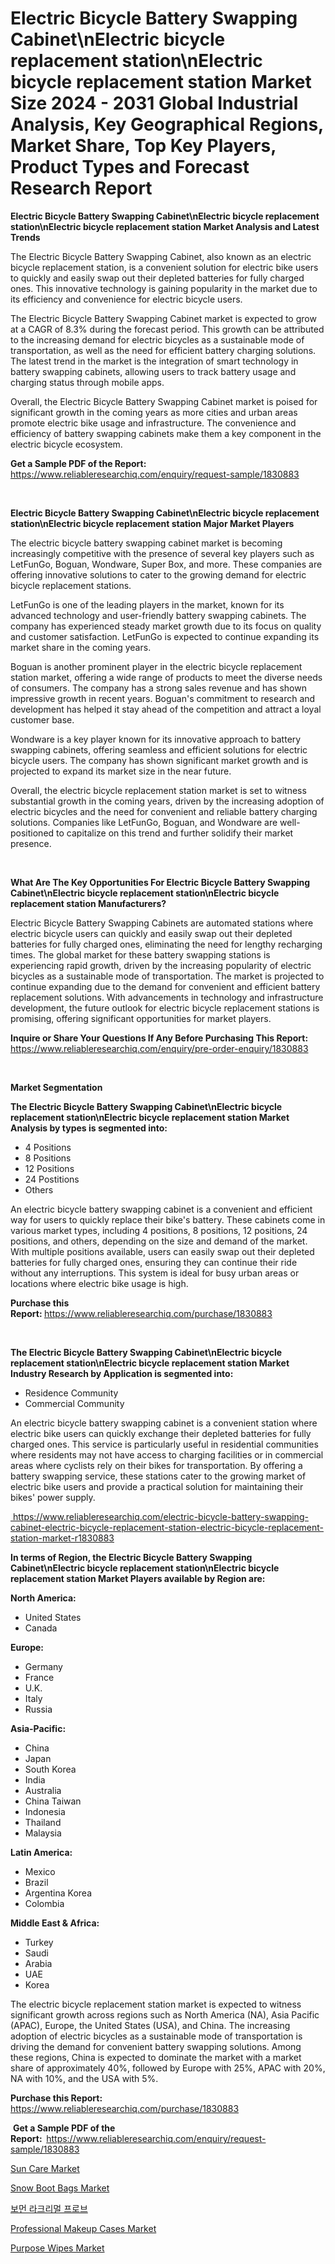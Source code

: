 <p><h1>Electric Bicycle Battery Swapping Cabinet\nElectric bicycle replacement station\nElectric bicycle replacement station Market Size 2024 - 2031 Global Industrial Analysis, Key Geographical Regions, Market Share, Top Key Players, Product Types and Forecast Research Report</h1></p><p><strong>Electric Bicycle Battery Swapping Cabinet\nElectric bicycle replacement station\nElectric bicycle replacement station Market Analysis and Latest Trends</strong></p>
<p><p>The Electric Bicycle Battery Swapping Cabinet, also known as an electric bicycle replacement station, is a convenient solution for electric bike users to quickly and easily swap out their depleted batteries for fully charged ones. This innovative technology is gaining popularity in the market due to its efficiency and convenience for electric bicycle users.</p><p>The Electric Bicycle Battery Swapping Cabinet market is expected to grow at a CAGR of 8.3% during the forecast period. This growth can be attributed to the increasing demand for electric bicycles as a sustainable mode of transportation, as well as the need for efficient battery charging solutions. The latest trend in the market is the integration of smart technology in battery swapping cabinets, allowing users to track battery usage and charging status through mobile apps.</p><p>Overall, the Electric Bicycle Battery Swapping Cabinet market is poised for significant growth in the coming years as more cities and urban areas promote electric bike usage and infrastructure. The convenience and efficiency of battery swapping cabinets make them a key component in the electric bicycle ecosystem.</p></p>
<p><strong>Get a Sample PDF of the Report:&nbsp;</strong> <a href="https://www.reliableresearchiq.com/enquiry/request-sample/1830883">https://www.reliableresearchiq.com/enquiry/request-sample/1830883</a></p>
<p>&nbsp;</p>
<p><strong>Electric Bicycle Battery Swapping Cabinet\nElectric bicycle replacement station\nElectric bicycle replacement station Major Market Players</strong></p>
<p><p>The electric bicycle battery swapping cabinet market is becoming increasingly competitive with the presence of several key players such as LetFunGo, Boguan, Wondware, Super Box, and more. These companies are offering innovative solutions to cater to the growing demand for electric bicycle replacement stations.</p><p>LetFunGo is one of the leading players in the market, known for its advanced technology and user-friendly battery swapping cabinets. The company has experienced steady market growth due to its focus on quality and customer satisfaction. LetFunGo is expected to continue expanding its market share in the coming years.</p><p>Boguan is another prominent player in the electric bicycle replacement station market, offering a wide range of products to meet the diverse needs of consumers. The company has a strong sales revenue and has shown impressive growth in recent years. Boguan's commitment to research and development has helped it stay ahead of the competition and attract a loyal customer base.</p><p>Wondware is a key player known for its innovative approach to battery swapping cabinets, offering seamless and efficient solutions for electric bicycle users. The company has shown significant market growth and is projected to expand its market size in the near future.</p><p>Overall, the electric bicycle replacement station market is set to witness substantial growth in the coming years, driven by the increasing adoption of electric bicycles and the need for convenient and reliable battery charging solutions. Companies like LetFunGo, Boguan, and Wondware are well-positioned to capitalize on this trend and further solidify their market presence.</p></p>
<p>&nbsp;</p>
<p><strong>What Are The Key Opportunities For Electric Bicycle Battery Swapping Cabinet\nElectric bicycle replacement station\nElectric bicycle replacement station Manufacturers?</strong></p>
<p><p>Electric Bicycle Battery Swapping Cabinets are automated stations where electric bicycle users can quickly and easily swap out their depleted batteries for fully charged ones, eliminating the need for lengthy recharging times. The global market for these battery swapping stations is experiencing rapid growth, driven by the increasing popularity of electric bicycles as a sustainable mode of transportation. The market is projected to continue expanding due to the demand for convenient and efficient battery replacement solutions. With advancements in technology and infrastructure development, the future outlook for electric bicycle replacement stations is promising, offering significant opportunities for market players.</p></p>
<p><strong>Inquire or Share Your Questions If Any Before Purchasing This Report:</strong> <a href="https://www.reliableresearchiq.com/enquiry/pre-order-enquiry/1830883">https://www.reliableresearchiq.com/enquiry/pre-order-enquiry/1830883</a></p>
<p>&nbsp;</p>
<p><strong>Market Segmentation</strong></p>
<p><strong>The Electric Bicycle Battery Swapping Cabinet\nElectric bicycle replacement station\nElectric bicycle replacement station Market Analysis by types is segmented into:</strong></p>
<p><ul><li>4 Positions</li><li>8 Positions</li><li>12 Positions</li><li>24 Postitions</li><li>Others</li></ul></p>
<p><p>An electric bicycle battery swapping cabinet is a convenient and efficient way for users to quickly replace their bike's battery. These cabinets come in various market types, including 4 positions, 8 positions, 12 positions, 24 positions, and others, depending on the size and demand of the market. With multiple positions available, users can easily swap out their depleted batteries for fully charged ones, ensuring they can continue their ride without any interruptions. This system is ideal for busy urban areas or locations where electric bike usage is high.</p></p>
<p><strong>Purchase this Report:&nbsp;</strong><a href="https://www.reliableresearchiq.com/purchase/1830883">https://www.reliableresearchiq.com/purchase/1830883</a></p>
<p>&nbsp;</p>
<p><strong>The Electric Bicycle Battery Swapping Cabinet\nElectric bicycle replacement station\nElectric bicycle replacement station Market Industry Research by Application is segmented into:</strong></p>
<p><ul><li>Residence Community</li><li>Commercial Community</li></ul></p>
<p><p>An electric bicycle battery swapping cabinet is a convenient station where electric bike users can quickly exchange their depleted batteries for fully charged ones. This service is particularly useful in residential communities where residents may not have access to charging facilities or in commercial areas where cyclists rely on their bikes for transportation. By offering a battery swapping service, these stations cater to the growing market of electric bike users and provide a practical solution for maintaining their bikes' power supply.</p></p>
<p><a href="https://www.reliableresearchiq.com/electric-bicycle-battery-swapping-cabinet-electric-bicycle-replacement-station-electric-bicycle-replacement-station-market-r1830883">&nbsp;https://www.reliableresearchiq.com/electric-bicycle-battery-swapping-cabinet-electric-bicycle-replacement-station-electric-bicycle-replacement-station-market-r1830883</a></p>
<p><strong>In terms of Region, the Electric Bicycle Battery Swapping Cabinet\nElectric bicycle replacement station\nElectric bicycle replacement station Market Players available by Region are:</strong></p>
<p>
    <p> <strong> North America: </strong>
        <ul>
            <li>United States</li>
            <li>Canada</li>
        </ul>
        </p> 
    <p> <strong> Europe: </strong>
        <ul>
            <li>Germany</li>
            <li>France</li>
            <li>U.K.</li>
            <li>Italy</li>
            <li>Russia</li>
        </ul>
        </p> 
    <p> <strong> Asia-Pacific: </strong>
        <ul>
            <li>China</li>
            <li>Japan</li>
            <li>South Korea</li>
            <li>India</li>
            <li>Australia</li>
            <li>China Taiwan</li>
            <li>Indonesia</li>
            <li>Thailand</li>
            <li>Malaysia</li>
        </ul>
        </p> 
    <p> <strong> Latin America: </strong>
        <ul>
            <li>Mexico</li>
            <li>Brazil</li>
            <li>Argentina Korea</li>
            <li>Colombia</li>
        </ul>
        </p> 
    <p> <strong> Middle East & Africa: </strong>
        <ul>
            <li>Turkey</li>
            <li>Saudi</li>
            <li>Arabia</li>
            <li>UAE</li>
            <li>Korea</li>
        </ul>
    </p>
    </p>
<p><p>The electric bicycle replacement station market is expected to witness significant growth across regions such as North America (NA), Asia Pacific (APAC), Europe, the United States (USA), and China. The increasing adoption of electric bicycles as a sustainable mode of transportation is driving the demand for convenient battery swapping solutions. Among these regions, China is expected to dominate the market with a market share of approximately 40%, followed by Europe with 25%, APAC with 20%, NA with 10%, and the USA with 5%.</p></p>
<p><strong>Purchase this Report: </strong><a href="https://www.reliableresearchiq.com/purchase/1830883">https://www.reliableresearchiq.com/purchase/1830883</a></p>
<p>&nbsp;<strong>Get a Sample PDF of the Report:&nbsp;&nbsp;</strong><a href="https://www.reliableresearchiq.com/enquiry/request-sample/1830883">https://www.reliableresearchiq.com/enquiry/request-sample/1830883</a></p>
<p><strong></strong></p>
<p><p><a href="https://medium.com/@josefahauck2023/sun-care-market-outlook-and-forecast-from-2024-to-2031-750f2171dfd8">Sun Care Market</a></p><p><a href="https://medium.com/@soloncarter54/snow-boot-bags-market-research-report-market-forecast-and-growth-prospects-with-a-steady-cagr-of-397947427395">Snow Boot Bags Market</a></p><p><a href="https://github.com/vss5505pa7z1p/Market-Research-Report-List-3/blob/main/802620671628.md">보먼 라크리멀 프로브</a></p><p><a href="https://medium.com/@cukilcantik89/professional-makeup-cases-market-share-and-new-trends-analysis-by-its-type-application-end-use-3ba7185c1ca2">Professional Makeup Cases Market</a></p><p><a href="https://medium.com/@fredyyunianto_89084/global-purpose-wipes-market-focus-on-application-end-use-industry-type-equipment-and-region-25358a9a2d27">Purpose Wipes Market</a></p></p>